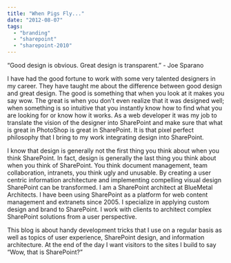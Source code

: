 ```yaml
---
title: "When Pigs Fly..."
date: "2012-08-07"
tags: 
  - "branding"
  - "sharepoint"
  - "sharepoint-2010"
---
```


“Good design is obvious. Great design is transparent.” - Joe Sparano

I have had the good fortune to work with some very talented designers in my career. They have taught me about the difference between good design and great design. The good is something that when you look at it makes you say wow. The great is when you don’t even realize that it was designed well; when something is so intuitive that you instantly know how to find what you are looking for or know how it works. As a web developer it was my job to translate the vision of the designer into SharePoint and make sure that what is great in PhotoShop is great in SharePoint. It is that pixel perfect philosophy that I bring to my work integrating design into SharePoint.

I know that design is generally not the first thing you think about when you think SharePoint. In fact, design is generally the last thing you think about when you think of SharePoint. You think document management, team collaboration, intranets, you think ugly and unusable. By creating a user centric information architecture and implementing compelling visual design SharePoint can be transformed. I am a SharePoint architect at BlueMetal Architects. I have been using SharePoint as a platform for web content management and extranets since 2005. I specialize in applying custom design and brand to SharePoint. I work with clients to architect complex SharePoint solutions from a user perspective.

This blog is about handy development tricks that I use on a regular basis as well as topics of user experience, SharePoint design, and information architecture. At the end of the day I want visitors to the sites I build to say “Wow, that is SharePoint?”

